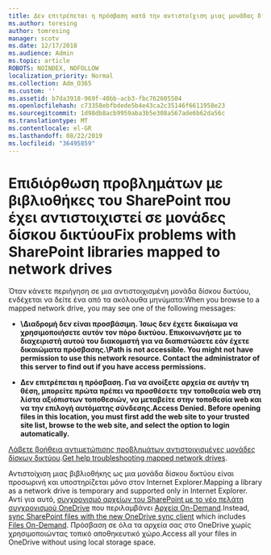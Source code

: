 ```yaml
---
title: Δεν επιτρέπεται η πρόσβαση κατά την αντιστοίχιση μιας μονάδας δίσκου στο SharePoint
ms.author: toresing
author: tomresing
manager: scotv
ms.date: 12/17/2018
ms.audience: Admin
ms.topic: article
ROBOTS: NOINDEX, NOFOLLOW
localization_priority: Normal
ms.collection: Adm_O365
ms.custom: ''
ms.assetid: b7da3918-969f-40bb-acb3-fbc762605504
ms.openlocfilehash: c73358ebfbdede5b4e43ca2c35146f6611958e23
ms.sourcegitcommit: 1d98db8acb9959aba3b5e308a567ade6b62da56c
ms.translationtype: MT
ms.contentlocale: el-GR
ms.lasthandoff: 08/22/2019
ms.locfileid: "36495859"
---
```

# <a name="fix-problems-with-sharepoint-libraries-mapped-to-network-drives"></a><span data-ttu-id="58120-102">Επιδιόρθωση προβλημάτων με βιβλιοθήκες του SharePoint που έχει αντιστοιχιστεί σε μονάδες δίσκου δικτύου</span><span class="sxs-lookup"><span data-stu-id="58120-102">Fix problems with SharePoint libraries mapped to network drives</span></span>

<span data-ttu-id="58120-103">Όταν κάνετε περιήγηση σε μια αντιστοιχισμένη μονάδα δίσκου δικτύου, ενδέχεται να δείτε ένα από τα ακόλουθα μηνύματα:</span><span class="sxs-lookup"><span data-stu-id="58120-103">When you browse to a mapped network drive, you may see one of the following messages:</span></span>
  
- <span data-ttu-id="58120-104">**\\Διαδρομή δεν είναι προσβάσιμη. Ίσως δεν έχετε δικαίωμα να χρησιμοποιήσετε αυτόν τον πόρο δικτύου. Επικοινωνήστε με το διαχειριστή αυτού του διακομιστή για να διαπιστώσετε εάν έχετε δικαιώματα πρόσβασης.**</span><span class="sxs-lookup"><span data-stu-id="58120-104">**\\Path is not accessible. You might not have permission to use this network resource. Contact the administrator of this server to find out if you have access permissions.**</span></span>

- <span data-ttu-id="58120-105">**Δεν επιτρέπεται η πρόσβαση. Για να ανοίξετε αρχεία σε αυτήν τη θέση, μπορείτε πρώτα πρέπει να προσθέσετε την τοποθεσία web στη λίστα αξιόπιστων τοποθεσιών, να μεταβείτε στην τοποθεσία web και να την επιλογή αυτόματης σύνδεσης.**</span><span class="sxs-lookup"><span data-stu-id="58120-105">**Access Denied. Before opening files in this location, you must first add the web site to your trusted site list, browse to the web site, and select the option to login automatically.**</span></span>

<span data-ttu-id="58120-106">[Λάβετε βοήθεια αντιμετώπισης προβλημάτων αντιστοιχισμένες μονάδες δίσκων δικτύου](https://support.office.com/article/ef399c67-4578-4c3a-adbe-0b489084eabe.aspx).</span><span class="sxs-lookup"><span data-stu-id="58120-106">[Get help troubleshooting mapped network drives](https://support.office.com/article/ef399c67-4578-4c3a-adbe-0b489084eabe.aspx).</span></span>
  
<span data-ttu-id="58120-107">Αντιστοίχιση μιας βιβλιοθήκης ως μια μονάδα δίσκου δικτύου είναι προσωρινή και υποστηρίζεται μόνο στον Internet Explorer.</span><span class="sxs-lookup"><span data-stu-id="58120-107">Mapping a library as a network drive is temporary and supported only in Internet Explorer.</span></span> <span data-ttu-id="58120-108">Αντί για αυτό, [συγχρονισμό αρχείων του SharePoint με το νέο πελάτη συγχρονισμού OneDrive](https://support.office.com/article/6de9ede8-5b6e-4503-80b2-6190f3354a88.aspx) που περιλαμβάνει [Αρχεία On-Demand](https://support.office.com/article/0e6860d3-d9f3-4971-b321-7092438fb38e.aspx).</span><span class="sxs-lookup"><span data-stu-id="58120-108">Instead, [sync SharePoint files with the new OneDrive sync client](https://support.office.com/article/6de9ede8-5b6e-4503-80b2-6190f3354a88.aspx) which includes [Files On-Demand](https://support.office.com/article/0e6860d3-d9f3-4971-b321-7092438fb38e.aspx).</span></span> <span data-ttu-id="58120-109">Πρόσβαση σε όλα τα αρχεία σας στο OneDrive χωρίς χρησιμοποιώντας τοπικό αποθηκευτικό χώρο.</span><span class="sxs-lookup"><span data-stu-id="58120-109">Access all your files in OneDrive without using local storage space.</span></span>
  